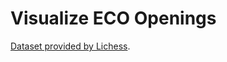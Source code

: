 # Visualize ECO Openings
[Dataset provided by Lichess](https://github.com/lichess-org/chess-openings).
